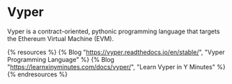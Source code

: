 # Vyper

Vyper is a contract-oriented, pythonic programming language that targets the Ethereum Virtual Machine (EVM).

{% resources %}
  {% Blog "https://vyper.readthedocs.io/en/stable/", "Vyper Programming Language" %}
  {% Blog "https://learnxinyminutes.com/docs/vyper/", "Learn Vyper in Y Minutes" %}
{% endresources %}